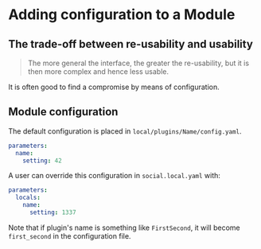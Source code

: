 # Adding configuration to a Module

## The trade-off between re-usability and usability

> The more general the interface, the greater the re-usability, but it is then more
> complex and hence less usable.

It is often good to find a compromise by means of configuration.

## Module configuration

The default configuration is placed in `local/plugins/Name/config.yaml`.

```yaml
parameters:
  name:
    setting: 42
```

A user can override this configuration in `social.local.yaml` with:

```yaml
parameters:
  locals:
    name:
      setting: 1337
```

Note that if plugin's name is something like `FirstSecond`, it will become `first_second`
in the configuration file.
